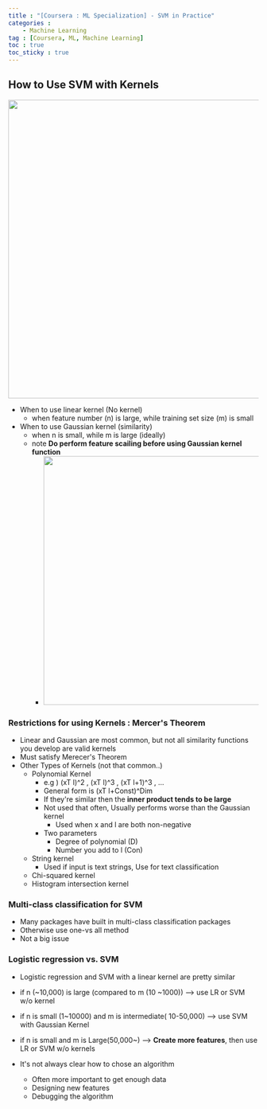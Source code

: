 ```yaml
---
title : "[Coursera : ML Specialization] - SVM in Practice"
categories : 
    - Machine Learning
tag : [Coursera, ML, Machine Learning]
toc : true
toc_sticky : true
---
```


## **How to Use SVM with Kernels**

<img src="https://user-images.githubusercontent.com/92680829/157623910-d62e41b6-0b4c-4c89-92e3-12b405c27ccb.png" width="600">

- When to use linear kernel (No kernel)
    - when feature number (n) is large, while training set size (m) is small
- When to use Gaussian kernel (similarity)
    - when n is small, while m is large (ideally)
    - note **Do perform feature scailing before using Gaussian kernel function**
        - <img src="https://user-images.githubusercontent.com/92680829/157625901-88bc1081-819d-46c1-8b65-4f63fe5e9b48.png" width="500">
    

### **Restrictions for using Kernels : Mercer's Theorem**
- Linear and Gaussian are most common, but not all similarity functions you develop are valid kernels
- Must satisfy Merecer's Theorem
- Other Types of Kernels (not that common..)
    - Polynomial Kernel
        - e.g ) (xT l)^2 , (xT l)^3 , (xT l+1)^3 , ...
        - General form is (xT l+Const)^Dim
        - If they're similar then the **inner product tends to be large**
        - Not used that often, Usually performs worse than the Gaussian kernel
            - Used when x and l are both non-negative
        - Two parameters
            - Degree of polynomial (D)
            - Number you add to l (Con)
    - String kernel
        - Used if input is text strings, Use for text classification
    - Chi-squared kernel
    - Histogram intersection kernel

### **Multi-class classification for SVM**
- Many packages have built in multi-class classification packages
- Otherwise use one-vs all method
- Not a big issue

### **Logistic regression vs. SVM**
- Logistic regression and SVM with a linear kernel are pretty similar

- if n (~10,000) is large (compared to m (10 ~1000)) --> use LR or SVM w/o kernel
- if n is small (1~10000) and m is intermediate( 10-50,000) --> use SVM with Gaussian Kernel
- if n is small and m is Large(50,000~) --> **Create more features**, then use LR or SVM w/o kernels

- It's not always clear how to chose an algorithm
    - Often more important to get enough data
    - Designing new features
    - Debugging the algorithm
